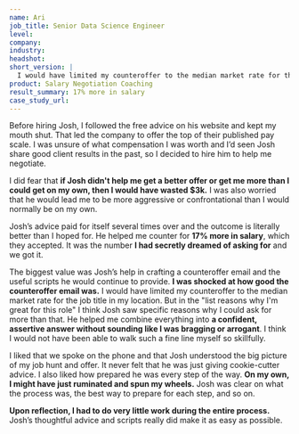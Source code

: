 ```yaml
---
name: Ari
job_title: Senior Data Science Engineer
level: 
company:
industry:
headshot:
short_version: |
  I would have limited my counteroffer to the median market rate for the job title in my location. But in the "list reasons why I'm great for this role" I think Josh saw specific reasons why I could ask for more. He helped me combine everything into a confident, assertive answer without sounding like I was bragging or arrogant. **The outcome is literally better than I hoped for.** The company initially offered the top of their published pay scale and Josh helped me counter for **17% more in salary, which they accepted.**
product: Salary Negotiation Coaching
result_summary: 17% more in salary 
case_study_url:
---
```

Before hiring Josh, I followed the free advice on his website and kept my mouth shut. That led the company to offer the top of their published pay scale. I was unsure of what compensation I was worth and I’d seen Josh share good client results in the past, so I decided to hire him to help me negotiate. 

I did fear that **if Josh didn't help me get a better offer or get me more than I could get on my own, then I would have wasted $3k.** I was also worried that he would lead me to be more aggressive or confrontational than I would normally be on my own. 

Josh’s advice paid for itself several times over and the outcome is literally better than I hoped for. He helped me counter for **17% more in salary**, which they accepted. It was the number **I had secretly dreamed of asking for** and we got it. 

The biggest value was Josh’s help in crafting a counteroffer email and the useful scripts he would continue to provide. **I was shocked at how good the counteroffer email was.** I would have limited my counteroffer to the median market rate for the job title in my location. But in the "list reasons why I'm great for this role" I think Josh saw specific reasons why I could ask for more than that. He helped me combine everything into **a confident, assertive answer without sounding like I was bragging or arrogant**. I think I would not have been able to walk such a fine line myself so skillfully. 

I liked that we spoke on the phone and that Josh understood the big picture of my job hunt and offer. It never felt that he was just giving cookie-cutter advice. I also liked how prepared he was every step of the way. **On my own, I might have just ruminated and spun my wheels.** Josh was clear on what the process was, the best way to prepare for each step, and so on. 

**Upon reflection, I had to do very little work during the entire process.** Josh’s thoughtful advice and scripts really did make it as easy as possible.